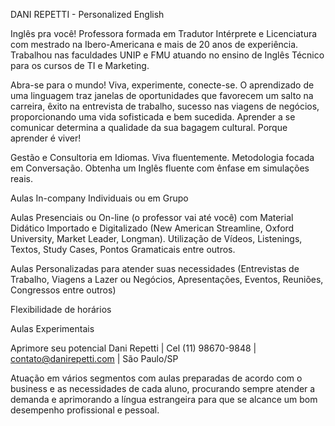 DANI REPETTI - Personalized English

Inglês pra você!
Professora formada em Tradutor Intérprete e Licenciatura com mestrado na Ibero-Americana e mais de 20 anos de experiência.
Trabalhou nas faculdades UNIP e FMU atuando no ensino de Inglês Técnico para os cursos de TI e Marketing.

Abra-se para o mundo!
Viva, experimente, conecte-se.
O aprendizado de uma linguagem traz janelas de oportunidades que favorecem um salto na carreira, êxito na entrevista de trabalho, sucesso nas viagens de negócios, proporcionando uma vida sofisticada e bem sucedida. Aprender a se comunicar determina a qualidade da sua bagagem cultural. Porque aprender é viver!

Gestão e Consultoria em Idiomas.
Viva fluentemente.
Metodologia focada em Conversação. Obtenha um Inglês fluente com ênfase em simulações reais.

Aulas In-company Individuais ou em Grupo

Aulas Presenciais ou On-line (o professor vai até você) com Material Didático Importado e Digitalizado (New American Streamline, Oxford University, Market Leader, Longman). Utilização de Vídeos, Listenings, Textos, Study Cases, Pontos Gramaticais entre outros.

Aulas Personalizadas para atender suas necessidades (Entrevistas de Trabalho, Viagens a Lazer ou Negócios, Apresentações, Eventos, Reuniões, Congressos entre outros)

Flexibilidade de horários

Aulas Experimentais

Aprimore seu potencial
Dani Repetti | Cel (11) 98670-9848 | contato@danirepetti.com | São Paulo/SP

Atuação em vários segmentos com aulas preparadas de acordo com o business e as necessidades de cada aluno, procurando sempre atender a demanda e aprimorando a língua estrangeira para que se alcance um bom desempenho profissional e pessoal.
